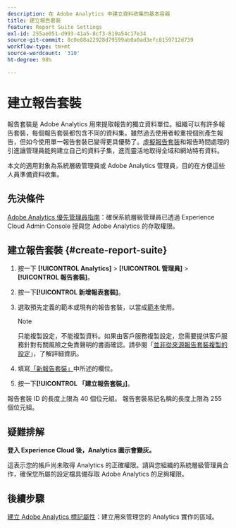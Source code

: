 ```yaml
---
description: 在 Adobe Analytics 中建立資料收集的基本容器
title: 建立報告套裝
feature: Report Suite Settings
exl-id: 255ae051-d993-41a5-8cf3-819a54c17e34
source-git-commit: 8c0e88a22928d79599ab0a0ad3efc8159712d739
workflow-type: tm+mt
source-wordcount: '310'
ht-degree: 98%

---
```


# 建立報告套裝

報告套裝是 Adobe Analytics 用來提取報告的獨立資料單位。組織可以有許多報告套裝，每個報告套裝都包含不同的資料集。雖然過去使用者較重視個別產生報告，但如今使用單一報告套裝已變得更具優勢了。[虛擬報告套裝](https://experienceleague.adobe.com/docs/analytics/components/virtual-report-suites/vrs-about.html#virtual-report-suites)和報告時間處理的引進讓管理員能夠建立自己的資料子集，進而靈活地取得全域和網站特有資料。

本文的適用對象為系統層級管理員或 Adobe Analytics 管理員，目的在方便這些人員準備資料收集。

## 先決條件

[Adobe Analytics 優先管理員指南](/help/admin/admin-console/first-admin-guide.md)：確保系統層級管理員已透過 Experience Cloud Admin Console 授與您 Adobe Analytics 的存取權限。

## 建立報告套裝 {#create-report-suite}

1. 按一下 **[!UICONTROL Analytics]** > **[!UICONTROL 管理員]** > **[!UICONTROL 報告套裝]**。
1. 按一下&#x200B;**[!UICONTROL 新增報表套裝]**。
1. 選取預先定義的範本或現有的報告套裝，以當成[範本](/help/admin/admin/c-manage-report-suites/c-report-suite-templates/report-suite-templates.md)使用。

   >[!NOTE]
   >
   >只能複製設定，不能複製資料。如果由客戶服務複製設定，您需要提供客戶服務針對有關風險之免責聲明的書面確認。請參閱「[並非從來源報告套裝複製的設定](/help/admin/admin/c-manage-report-suites/c-new-report-suite/settings-not-copied-from-rs.md)」，了解詳細資訊。

1. 填寫[「新報告套裝」](/help/admin/admin/c-manage-report-suites/c-new-report-suite/new-report-suite.md)中所述的欄位。
1. 按一下&#x200B;**[!UICONTROL 「建立報告套裝」]**。

報告套裝 ID 的長度上限為 40 個位元組。 報告套裝易記名稱的長度上限為 255 個位元組。

## 疑難排解

**登入 Experience Cloud 後，Analytics 圖示會變灰。**

這表示您的帳戶尚未取得 Analytics 的正確權限。請與您組織的系統層級管理員合作，確保您所屬的設定檔具備存取 Adobe Analytics 的足夠權限。

## 後續步驟

[建立 Adobe Analytics 標記屬性](/help/implement/launch/create-analytics-property.md)：建立用來管理您的 Analytics 實作的區域。
